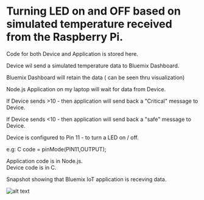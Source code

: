 
Turning LED on and OFF based on simulated temperature received from the Raspberry Pi.
====================================================================================
Code for both Device and Application is stored here.

Device wil send a simulated temperature data to Bluemix Dashboard.

Bluemix Dashboard will retain the data ( can be seen thru visualization)

Node.js Application on my laptop will wait for data from Device.

If Device sends >10 - then application will send back a "Critical" message to Device. <br>

If Device sends <10 - then application will send back a "safe" message to Device.

Device is configured to Pin 11 - to turn a LED on / off.

e.g: C code =  pinMode(PIN11,OUTPUT);


Application code is in Node.js. <br>
Device code is in C.

Snapshot showing that Bluemix IoT application is receving data.

![alt text](screenshots/Selection_899.jpg " Device Data received on Bluemix IoT Application Dashboard")
